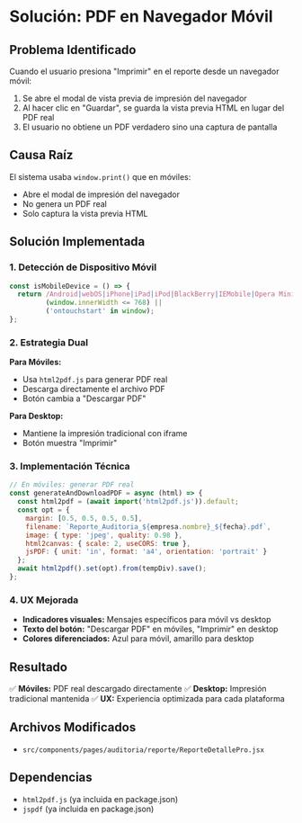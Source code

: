# Solución: PDF en Navegador Móvil

## Problema Identificado

Cuando el usuario presiona "Imprimir" en el reporte desde un navegador móvil:

1. Se abre el modal de vista previa de impresión del navegador
2. Al hacer clic en "Guardar", se guarda la vista previa HTML en lugar del PDF real
3. El usuario no obtiene un PDF verdadero sino una captura de pantalla

## Causa Raíz

El sistema usaba `window.print()` que en móviles:
- Abre el modal de impresión del navegador
- No genera un PDF real
- Solo captura la vista previa HTML

## Solución Implementada

### 1. Detección de Dispositivo Móvil
```javascript
const isMobileDevice = () => {
  return /Android|webOS|iPhone|iPad|iPod|BlackBerry|IEMobile|Opera Mini/i.test(navigator.userAgent) ||
         (window.innerWidth <= 768) ||
         ('ontouchstart' in window);
};
```

### 2. Estrategia Dual

**Para Móviles:**
- Usa `html2pdf.js` para generar PDF real
- Descarga directamente el archivo PDF
- Botón cambia a "Descargar PDF"

**Para Desktop:**
- Mantiene la impresión tradicional con iframe
- Botón muestra "Imprimir"

### 3. Implementación Técnica

```javascript
// En móviles: generar PDF real
const generateAndDownloadPDF = async (html) => {
  const html2pdf = (await import('html2pdf.js')).default;
  const opt = {
    margin: [0.5, 0.5, 0.5, 0.5],
    filename: `Reporte_Auditoria_${empresa.nombre}_${fecha}.pdf`,
    image: { type: 'jpeg', quality: 0.98 },
    html2canvas: { scale: 2, useCORS: true },
    jsPDF: { unit: 'in', format: 'a4', orientation: 'portrait' }
  };
  await html2pdf().set(opt).from(tempDiv).save();
};
```

### 4. UX Mejorada

- **Indicadores visuales:** Mensajes específicos para móvil vs desktop
- **Texto del botón:** "Descargar PDF" en móviles, "Imprimir" en desktop
- **Colores diferenciados:** Azul para móvil, amarillo para desktop

## Resultado

✅ **Móviles:** PDF real descargado directamente
✅ **Desktop:** Impresión tradicional mantenida
✅ **UX:** Experiencia optimizada para cada plataforma

## Archivos Modificados

- `src/components/pages/auditoria/reporte/ReporteDetallePro.jsx`

## Dependencias

- `html2pdf.js` (ya incluida en package.json)
- `jspdf` (ya incluida en package.json)
